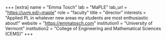 +++
[extra]
name = "Emma Tosch"
lab = "MaPLE"
lab_url = "https://uvm.ed/~maple"
role = "faculty"
title = "director"
interests = "Applied PL in whatever new areas my students are most enthusiastic about!"
website = "https://emmatosch.com"
institution1 = "University of Vermont"
institution2 = "College of Engineering and Mathematical Sciences (CEMS)"
+++